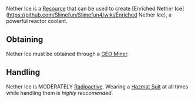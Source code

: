 Nether Ice is a [Resource](https://github.com/Slimefun/Slimefun4/wiki/Resources) that can be used to create [Enriched Nether Ice](https://github.com/Slimefun/Slimefun4/wiki/Enriched Nether Ice), a powerful reactor coolant.

## Obtaining
Nether Ice must be obtained through a [GEO Miner](https://github.com/Slimefun/Slimefun4/wiki/GEO-Miner).

## Handling
Nether Ice is MODERATELY [Radioactive](https://github.com/Slimefun/Slimefun4/wiki/Radiation). Wearing a [Hazmat Suit](https://github.com/Slimefun/Slimefun4/wiki/Hazmat-Suit) at all times while handling them is *highly reccomended*. 
